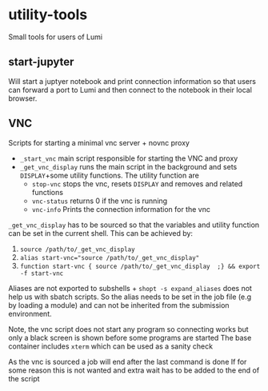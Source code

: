 # utility-tools
Small tools for users of Lumi


## start-jupyter
Will start a juptyer notebook and print connection information so that users can forward a port to Lumi and then connect to the 
notebook in their local browser. 

## VNC
Scripts for starting a minimal vnc server +  novnc proxy
- `_start_vnc` main script responsible for starting the VNC and proxy 
- `_get_vnc_display` runs the main script in the background and sets `DISPLAY`+some
utility functions. The utility function are
    - `stop-vnc` stops the vnc, resets `DISPLAY` and removes and related functions
    - `vnc-status` returns 0 if the vnc is running
    - `vnc-info` Prints the connection information for the vnc

`_get_vnc_display` has to be sourced so that the variables and utility
function can be set in the current shell. This can be achieved by:

1. `source /path/to/_get_vnc_display`
2. `alias start-vnc="source /path/to/_get_vnc_display"`
3. `function start-vnc { source /path/to/_get_vnc_display  ;} && export -f start-vnc`

Aliases are not exported to subshells + `shopt -s expand_aliases` does not help
us with sbatch scripts. So the alias needs to be set in the job file (e.g by loading a module)
and can not be inherited from the submission environment.

Note, the vnc script does not start any program so connecting
works but only a black screen is shown before some programs are started
The base container includes `xterm` which can be used as a sanity check

As the vnc is sourced a job will end 
after the last command is done
If for some reason this is not wanted
and extra wait has to be added to the end of the script
